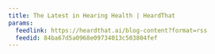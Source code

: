 ```yaml
---
title: The Latest in Hearing Health | HeardThat
params:
  feedlink: https://heardthat.ai/blog-content?format=rss
  feedid: 84ba67d5a0968e09734013c503804fef
---
```

